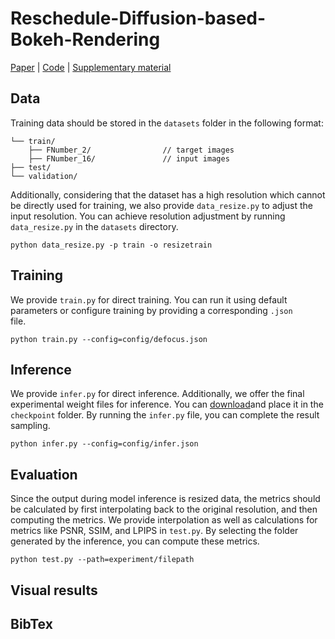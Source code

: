 # Reschedule-Diffusion-based-Bokeh-Rendering

[Paper](https://github.com/Loeiii/Reschedule-Diffusion-based-Bokeh-Rendering) | [Code](https://github.com/Loeiii/Reschedule-Diffusion-based-Bokeh-Rendering) | [Supplementary material](https://github.com/Loeiii/Reschedule-Diffusion-based-Bokeh-Rendering)

## Data

Training data should be stored in the `datasets` folder in the following format:

```
└── train/
    ├── FNumber_2/                // target images
    ├── FNumber_16/               // input images
├── test/                         
└── validation/
```

Additionally, considering that the dataset has a high resolution which cannot be directly used for training, we also provide `data_resize.py` to adjust the input resolution. You can achieve resolution adjustment by running `data_resize.py` in the `datasets` directory.


```
python data_resize.py -p train -o resizetrain
```

## Training

We provide `train.py` for direct training. You can run it using default parameters or configure training by providing a corresponding `.json	` file.

```
python train.py --config=config/defocus.json
```

## Inference

We provide `infer.py` for direct inference. Additionally, we offer the final experimental weight files for inference. You can [download](https://drive.google.com/drive/folders/18Df3BIfd5hVf_WLCtZwqLTHnN5XQiB8S?usp=sharing)and place it in the `checkpoint` folder. By running the `infer.py` file, you can complete the result sampling.

```
python infer.py --config=config/infer.json
```

## Evaluation

Since the output during model inference is resized data, the metrics should be calculated by first interpolating back to the original resolution, and then computing the metrics. We provide interpolation as well as calculations for metrics like PSNR, SSIM, and LPIPS in `test.py`. By selecting the folder generated by the inference, you can compute these metrics.

```
python test.py --path=experiment/filepath
```

## Visual results



## BibTex

```tex

```

